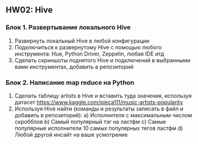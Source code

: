 ##  HW02: Hive

### Блок 1. Развертывание локального Hive
1) Развернуть локальный Hive в любой конфигурации
2) Подключиться к развернутому Hive с помощью любого инструмента: Hue, Python
Driver, Zeppelin, любая IDE итд
3) Сделать скриншоты поднятого Hive и подключений в выбранными вами
инструментах, добавить в репозиторий

### Блок 2. Написание map reduce на Python
1. Сделать таблицу artists в Hive и вставить туда значения, используя датасет https://www.kaggle.com/pieca111/music-artists-popularity 
2. Используя Hive найти (команды и результаты записать в файл и добавить в репозиторий):
a) Исполнителя с максимальным числом скробблов 
b) Самый популярный тэг на ластфм 
c) Самые популярные исполнители 10 самых популярных тегов ластфм 
d) Любой другой инсайт на ваше усмотрение 
 